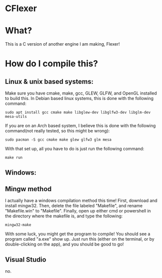 # CFlexer

# What?
This is a C version of another engine I am making, Flexer!

# How do I compile this?
## Linux & unix based systems:
Make sure you have cmake, make, gcc, GLEW, GLFW, and OpenGL installed to build this. In Debian based linux systems, this is done with the following command:
```
sudo apt install gcc cmake make libglew-dev libglfw3-dev libglm-dev mesa-utils
```
If you are on an Arch based system, I believe this is done with the following command(not really tested, so this might be wrong):
```
sudo pacman -S gcc cmake make glew glfw3 glm mesa
```

With that set up, all you have to do is just run the following command:
```
make run
```
## Windows:
## Mingw method
I actually have a windows compilation method this time!
First, download and install mingw32. Then, delete the file labeled "Makefile", and rename "Makefile.win" to "Makefile". Finally, open up either cmd or powershell in the directory where the makefile is, and type the following:
```
mingw32-make
```
With some luck, you might get the program to compile! You should see a program called "a.exe" show up. Just run this (either on the terminal, or by double-clicking on the app), and you should be good to go!
## Visual Studio
no.
